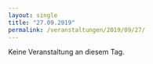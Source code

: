 ```yaml
---
layout: single
title: "27.09.2019"
permalink: /veranstaltungen/2019/09/27/
---
```


Keine Veranstaltung an diesem Tag.
